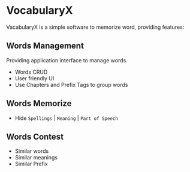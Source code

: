 # VocabularyX

VacabularyX is a simple software to memorize word, providing features:

## Words Management

Providing application interface to manage words. 

- Words CRUD
- User friendly UI
- Use Chapters and Prefix Tags to group words

## Words Memorize

- Hide `Spellings` | `Meaning` | `Part of Speech`


## Words Contest

- Similar words
- Similar meanings
- Similar Prefix

